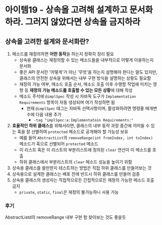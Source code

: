 # 아이템19 - 상속을 고려해 설계하고 문서화하라. 그러지 않았다면 상속을 금지하라

## 상속을 고려한 설계와 문서화란?
1. 메소드를 재정의하면 **어떤 동작**을 하는지 정확히 정리 필요
    - 상속용 클래스는 재정의할 수 있는 메소드들을 내부적으로 어떻게 이용하는지 문서화
    - 좋은 API 문서란 '어떻게'가 아닌 '무엇'을 하는지 설명해야 한다는 말도 있지만, 클래스의 안전한 상속을 위해서는 내부 구현 방식을 설명하는 상황도 필요함
    - 재정의 가능 여부, 메소드 호출 순서, 메소드 호출 이후 수행할 작업에 미치는 영향 등 **재정의 가능 메소드를 호출할 수 있는 모든 상황**에 대해 작성
    - 메소드 주석에 `@implSpec` 작성 시 자바독 도구가 `Implementation Requirements` 항목이 자동 생성되며 여기 작성하면 됨
      - 현재 `@implSpec` 태그는 자바독 선택사항이며, 활성화하려면 명령줄 매개변수에 다음 내용 추가
        - `-tag "implSpec:a:Implementatoin Requirements:"`
2. **효율적인 하위 클래스**를 위해서라면, 클래스의 내부 동작 과정 중간에 끼어들 수 있는 훅을 잘 선별하여 `protected` 메소드로 공개해야 할 가능성 보유
    - 예를 들어 `AbstractList`의 `removeRange(int fromIndex, int toIndex)` 메소드가 훅으로 선별되어 `protected` 메소드
    - 이 리스트 혹은 이 리스트의 부분리스트에 정의된 `clear` 연산이 이 메소드를 호출
    - 하위 클래스에서 부분리스트의 `clear` 메소드 성능을 높이기 위함
3. 상속용 클래스를 쓸만한지 테스트하는 방법은 직접 하위 클래스를 만들어보는 것
4. 상속용으로 설계한 클래스는 배포 전에 반드시 하위 클래스를 만들어 검증
5. 상속용 클래스의 생성자는 직접적으로든 간접적으로든 재정의 가능한 메소드 호출 금지
    - `private`, `static`, `final`은 재정의 불가능하니 사용 가능


### 후기
AbstractListd의 removeRange 내부 구현 함 찾아보는 것도 좋을듯
